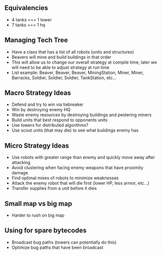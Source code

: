 Equivalencies
-------------
* 4 tanks === 1 tower
* 7 tanks === 1 hq

Managing Tech Tree
------------------
* Have a class that has a list of all robots (units and structures)
* Beavers will mine and build buildings in that order
* This will allow us to change our overall strategy at compile time, later we will need to be able to adjust strategy at run time
* List example: Beaver, Beaver, Beaver, MiningStation, Miner, Miner, Barracks, Soldier, Soldier, Soldier, TankStation, etc...


Macro Strategy Ideas
--------------------
* Defend and try to win via tiebreaker
* Win by destroying enemy HQ
* Waste enemy resources by destroying buildings and pestering miners
* Build units that best respond to opponents units
* Use towers for distributed algorithms?
* Use scout units (that may die) to see what buildings enemy has

Micro Strategy Ideas
--------------------
* Use robots with greater range than enemy and quickly move away after attacking
* Avoid clustering when facing enemy weapons that have proximity damage
* Find optimal mixes of robots to minimize weaknesses
* Attack the enemy robot that will die first (lower HP, less armor, etc...)
* Transfer supplies from a unit before it dies

Small map vs big map
--------------------
* Harder to rush on big map

Using for spare bytecodes
-------------------------
* Broadcast bug paths (towers can potentially do this)
* Optimize bug paths that have been broadcast
